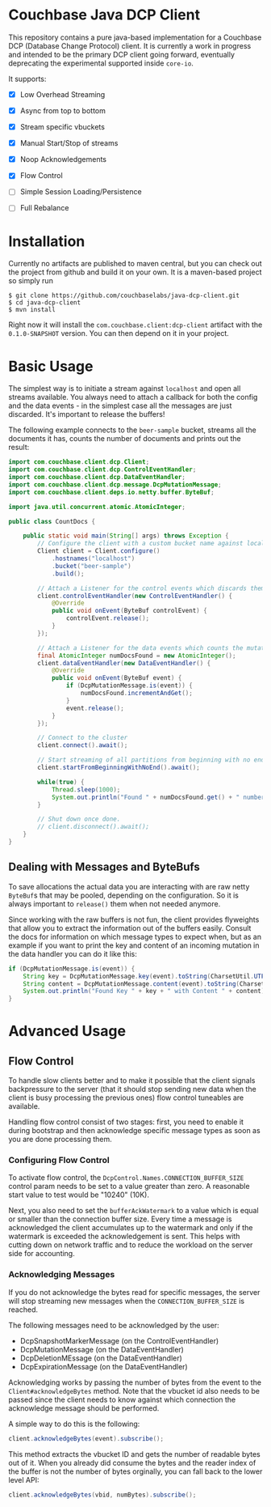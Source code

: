 # Couchbase Java DCP Client
This repository contains a pure java-based implementation for a Couchbase
DCP (Database Change Protocol) client. It is currently a work in progress
and intended to be the primary DCP client going forward, eventually 
deprecating the experimental supported inside `core-io`.

It supports:

 - [x] Low Overhead Streaming
 - [x] Async from top to bottom
 - [x] Stream specific vbuckets
 - [x] Manual Start/Stop of streams
 - [x] Noop Acknowledgements
 - [x] Flow Control
 - [ ] Simple Session Loading/Persistence

 - [ ] Full Rebalance

# Installation
Currently no artifacts are published to maven central, but you can check
out the project from github and build it on your own. It is a maven-based
project so simply run

```
$ git clone https://github.com/couchbaselabs/java-dcp-client.git
$ cd java-dcp-client
$ mvn install
```

Right now it will install the `com.couchbase.client:dcp-client` artifact
with the `0.1.0-SNAPSHOT` version. You can then depend on it in your
project.

# Basic Usage
The simplest way is to initiate a stream against `localhost` and open
all streams available. You always need to attach a callback for both the
config and the data events - in the simplest case all the messages are
just discarded. It's important to release the buffers!

The following example connects to the `beer-sample` bucket, streams
all the documents it has, counts the number of documents and prints
out the result:

```java
import com.couchbase.client.dcp.Client;
import com.couchbase.client.dcp.ControlEventHandler;
import com.couchbase.client.dcp.DataEventHandler;
import com.couchbase.client.dcp.message.DcpMutationMessage;
import com.couchbase.client.deps.io.netty.buffer.ByteBuf;

import java.util.concurrent.atomic.AtomicInteger;

public class CountDocs {

    public static void main(String[] args) throws Exception {
        // Configure the client with a custom bucket name against localhost.
        Client client = Client.configure()
            .hostnames("localhost")
            .bucket("beer-sample")
            .build();

        // Attach a Listener for the control events which discards them all.
        client.controlEventHandler(new ControlEventHandler() {
            @Override
            public void onEvent(ByteBuf controlEvent) {
                controlEvent.release();
            }
        });

        // Attach a Listener for the data events which counts the mutations.
        final AtomicInteger numDocsFound = new AtomicInteger();
        client.dataEventHandler(new DataEventHandler() {
            @Override
            public void onEvent(ByteBuf event) {
                if (DcpMutationMessage.is(event)) {
                    numDocsFound.incrementAndGet();
                }
                event.release();
            }
        });

        // Connect to the cluster
        client.connect().await();

        // Start streaming of all partitions from beginning with no end
        client.startFromBeginningWithNoEnd().await();

        while(true) {
            Thread.sleep(1000);
            System.out.println("Found " + numDocsFound.get() + " number of docs so far.");
        }

        // Shut down once done.
        // client.disconnect().await();
    }
}
```

## Dealing with Messages and ByteBufs
To save allocations the actual data you are interacting with are raw
netty `ByteBuf`s that may be pooled, depending on the configuration. So
it is always important to `release()` them when not needed anymore.

Since working with the raw buffers is not fun, the client provides
flyweights that allow you to extract the information out of the buffers
easily. Consult the docs for information on which message types to expect
when, but as an example if you want to print the key and content of an 
incoming mutation in the data handler you can do it like this:

```java
if (DcpMutationMessage.is(event)) {
    String key = DcpMutationMessage.key(event).toString(CharsetUtil.UTF_8);
    String content = DcpMutationMessage.content(event).toString(CharsetUtil.UTF_8);
    System.out.println("Found Key " + key + " with Content " + content);
}
```


# Advanced Usage

## Flow Control
To handle slow clients better and to make it possible that the client signals
backpressure to the server (that it should stop sending new data when the
client is busy processing the previous ones) flow control tuneables are
available.

Handling flow control consist of two stages: first, you need to enable
it during bootstrap and then acknowledge specific message types as soon
as you are done processing them.

### Configuring Flow Control
To activate flow control, the `DcpControl.Names.CONNECTION_BUFFER_SIZE`
control param needs to be set to a value greater than zero. A reasonable
start value to test would be "10240" (10K).

Next, you also need to set the `bufferAckWatermark` to a value which is
equal or smaller than the connection buffer size. Every time a message
is acknowledged the client accumulates up to the watermark and only if
the watermark is exceeded the acknowledgement is sent. This helps with
cutting down on network traffic and to reduce the workload on the server
side for accounting.

### Acknowledging Messages
If you do not acknowledge the bytes read for specific messages, the server
will stop streaming new messages when the `CONNECTION_BUFFER_SIZE` is
reached.

The following messages need to be acknowledged by the user:

 - DcpSnapshotMarkerMessage (on the ControlEventHandler)
 - DcpMutationMessage (on the DataEventHandler)
 - DcpDeletionMEssage (on the DataEventHandler)
 - DcpExpirationMessage (on the DataEventHandler)
 
Acknowledging works by passing the number of bytes from the event to the
`Client#acknowledgeBytes` method. Note that the vbucket id also needs to
be passed since the client needs to know against which connection the
acknowledge message should be performed.

A simple way to do this is the following:

```java
client.acknowledgeBytes(event).subscribe();
```

This method extracts the vbucket ID and gets the number of readable bytes
out of it. When you already did consume the bytes and the reader index
of the buffer is not the number of bytes orginally, you can fall back to
the lower level API:

```java
client.acknowledgeBytes(vbid, numBytes).subscribe();
```

